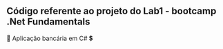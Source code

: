 ## Código referente ao projeto do Lab1 - bootcamp .Net Fundamentals

:bank: Aplicação bancária em C# :heavy_dollar_sign:




